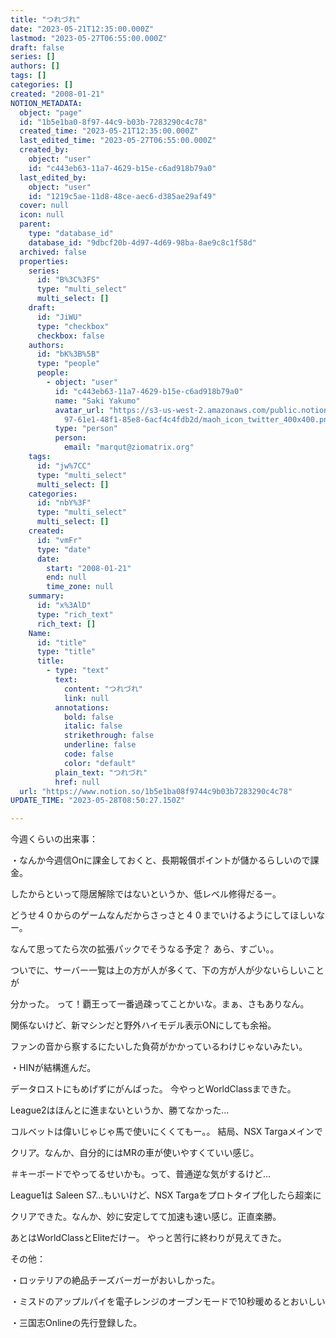 ```yaml
---
title: "つれづれ"
date: "2023-05-21T12:35:00.000Z"
lastmod: "2023-05-27T06:55:00.000Z"
draft: false
series: []
authors: []
tags: []
categories: []
created: "2008-01-21"
NOTION_METADATA:
  object: "page"
  id: "1b5e1ba0-8f97-44c9-b03b-7283290c4c78"
  created_time: "2023-05-21T12:35:00.000Z"
  last_edited_time: "2023-05-27T06:55:00.000Z"
  created_by:
    object: "user"
    id: "c443eb63-11a7-4629-b15e-c6ad918b79a0"
  last_edited_by:
    object: "user"
    id: "1219c5ae-11d8-48ce-aec6-d385ae29af49"
  cover: null
  icon: null
  parent:
    type: "database_id"
    database_id: "9dbcf20b-4d97-4d69-98ba-8ae9c8c1f58d"
  archived: false
  properties:
    series:
      id: "B%3C%3FS"
      type: "multi_select"
      multi_select: []
    draft:
      id: "JiWU"
      type: "checkbox"
      checkbox: false
    authors:
      id: "bK%3B%5B"
      type: "people"
      people:
        - object: "user"
          id: "c443eb63-11a7-4629-b15e-c6ad918b79a0"
          name: "Saki Yakumo"
          avatar_url: "https://s3-us-west-2.amazonaws.com/public.notion-static.com/3ad1c4\
            97-61e1-48f1-85e8-6acf4c4fdb2d/maoh_icon_twitter_400x400.png"
          type: "person"
          person:
            email: "marqut@ziomatrix.org"
    tags:
      id: "jw%7CC"
      type: "multi_select"
      multi_select: []
    categories:
      id: "nbY%3F"
      type: "multi_select"
      multi_select: []
    created:
      id: "vmFr"
      type: "date"
      date:
        start: "2008-01-21"
        end: null
        time_zone: null
    summary:
      id: "x%3AlD"
      type: "rich_text"
      rich_text: []
    Name:
      id: "title"
      type: "title"
      title:
        - type: "text"
          text:
            content: "つれづれ"
            link: null
          annotations:
            bold: false
            italic: false
            strikethrough: false
            underline: false
            code: false
            color: "default"
          plain_text: "つれづれ"
          href: null
  url: "https://www.notion.so/1b5e1ba08f9744c9b03b7283290c4c78"
UPDATE_TIME: "2023-05-28T08:50:27.150Z"

---
```

<link rel="stylesheet" href="https://cdn.jsdelivr.net/npm/katex@0.16.2/dist/katex.min.css" integrity="sha384-bYdxxUwYipFNohQlHt0bjN/LCpueqWz13HufFEV1SUatKs1cm4L6fFgCi1jT643X" crossorigin="anonymous">


今週くらいの出来事：


・なんか今週信Onに課金しておくと、長期報償ポイントが儲かるらしいので課金。


したからといって隠居解除ではないというか、低レベル修得だるー。


どうせ４０からのゲームなんだからさっさと４０までいけるようにしてほしいなー。


なんて思ってたら次の拡張パックでそうなる予定？ あら、すごい。。


ついでに、サーバー一覧は上の方が人が多くて、下の方が人が少ないらしいことが


分かった。 って！覇王って一番過疎ってことかいな。まぁ、さもありなん。


関係ないけど、新マシンだと野外ハイモデル表示ONにしても余裕。


ファンの音から察するにたいした負荷がかかっているわけじゃないみたい。


・HINが結構進んだ。


データロストにもめげずにがんばった。 今やっとWorldClassまできた。


League2はほんとに進まないというか、勝てなかった…


コルベットは偉いじゃじゃ馬で使いにくくてもー。。 結局、NSX Targaメインで


クリア。なんか、自分的にはMRの車が使いやすくていい感じ。


＃キーボードでやってるせいかも。って、普通逆な気がするけど…


League1は Saleen S7…もいいけど、NSX Targaをプロトタイプ化したら超楽に


クリアできた。なんか、妙に安定してて加速も速い感じ。正直楽勝。


あとはWorldClassとEliteだけー。 やっと苦行に終わりが見えてきた。


その他：


・ロッテリアの絶品チーズバーガーがおいしかった。


・ミスドのアップルパイを電子レンジのオーブンモードで10秒暖めるとおいしい


・三国志Onlineの先行登録した。

